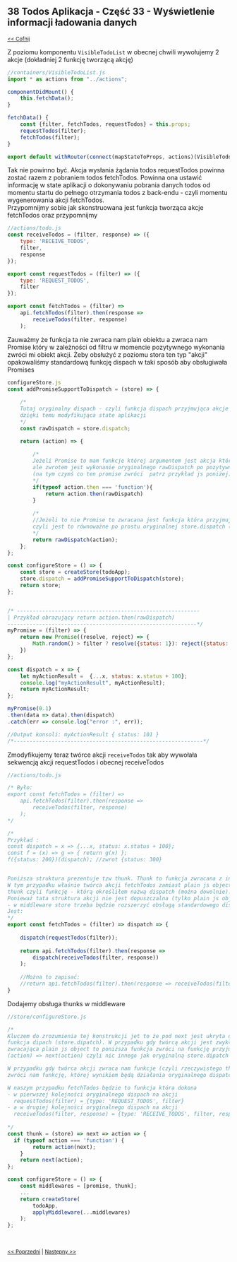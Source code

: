 ## 38 Todos Aplikacja - Część 33 - Wyświetlenie informacji ładowania danych
<sub>[<< Cofnij](https://github.com/donatuss/Redux-Start-Egghead/blob/master/README.md)</sub><br/>

Z poziomu komponentu ``VisibleTodoList`` w obecnej chwili wywołujemy 2 akcje (dokładniej 2 funkcję tworzącą akcję)
```javascript
//containers/VisibleTodoList.js
import * as actions from "../actions";

componentDidMount() {
    this.fetchData();
}

fetchData() {
    const {filter, fetchTodos, requestTodos} = this.props;
    requestTodos(filter);
    fetchTodos(filter);
}

export default withRouter(connect(mapStateToProps, actions)(VisibleTodoList));
```
Tak nie powinno być. Akcja wysłania żądania todos requestTodos powinna zostać razem z pobraniem todos fetchTodos. Powinna ona ustawić informację
w state aplikacji o dokonywaniu pobrania danych todos od momentu startu do pełnego otrzymania todos z back-endu - czyli momentu wygenerowania akcji 
fetchTodos. <br/>
Przypomnijmy sobie jak skonstruowana jest funkcja tworząca akcje fetchTodos oraz przypomnijmy
```javascript
//actions/todo.js
const receiveTodos = (filter, response) => ({
    type: 'RECEIVE_TODOS',
    filter,
    response
});

export const requestTodos = (filter) => ({
    type: 'REQUEST_TODOS',
    filter
});

export const fetchTodos = (filter) =>
    api.fetchTodos(filter).then(response =>
        receiveTodos(filter, response)
    );
```
Zauważmy że funkcja ta nie zwraca nam plain obiektu a zwraca nam Promise który w zależności od filtru w momencie pozytywnego wykonania zwróci mi obiekt akcji.
Żeby obsłużyć z poziomu stora ten typ "akcji" opakowaliśmy standardową funkcję dispach w taki sposób aby obsługiwała Promises
```javascript
configureStore.js
const addPromiseSupportToDispatch = (store) => {
    
    /*
    Tutaj oryginalny dispach - czyli funkcja dispach przyjmująca akcje i 
    dzięki temu modyfikująca state aplikacji
    */
    const rawDispatch = store.dispatch;

    return (action) => {
        
        /*
        Jeżeli Promise to mam funkcje której argumentem jest akcja która przecież jest Promisem
        ale zwrotem jest wykonanie oryginalnego rawDispatch po pozytywnym wykonaniu Promise 
        (na tym czymś co ten promise zwróci  patrz przykład js poniżej)
        */
        if(typeof action.then === 'function'){
            return action.then(rawDispatch)
        }
        
        /*
        //Jeżeli to nie Promise to zwracana jest funkcja która przyjmuje akcje a rawDispatch(action) 
        czyli jest to równoważne po prostu oryginalnej store.dispatch (rawDispatch)    
        */
        return rawDispatch(action);
    };
};

const configureStore = () => {
    const store = createStore(todoApp);
    store.dispatch = addPromiseSupportToDispatch(store);
    return store;
};


/* ----------------------------------------------------------
| Przykład obrazujący return action.then(rawDispatch) 
------------------------------------------------------------*/
myPromise = (filter) => {
    return new Promise((resolve, reject) => {
        Math.random() > filter ? resolve({status: 1}): reject({status: 0});
    })
};

const dispatch = x => {
    let myActionResult =  {...x, status: x.status + 100};
    console.log("myActionResult", myActionResult);
    return myActionResult;
};

myPromise(0.1)
.then(data => data).then(dispatch)
.catch(err => console.log("error :", err));

//Output konsoli: myActionResult { status: 101 }
/*------------------------------------------------------------*/
``` 
Zmodyfikujemy teraz twórce akcji ``receiveTodos`` tak aby wywołała sekwencją akcji requestTodos i obecnej receiveTodos

```javascript
//actions/todo.js

/* Było:
export const fetchTodos = (filter) =>
    api.fetchTodos(filter).then(response =>
        receiveTodos(filter, response)
    );
*/

/* 
Przykład :
const dispatch = x => {...x, status: x.status + 100};
const f = (x) => g => { return g(x) };
f({status: 200})(dispatch); //zwrot {status: 300}


Poniższa struktura prezentuje tzw thunk. Thunk to funkcja zwracana z innej funkcji. 
W tym przypadku właśnie twórca akcji fetchTodos zamiast plain js object zwrócił mi 
thunk czyli funkcję - którą określiłem nazwą dispatch (można dowolnie).
Ponieważ tata struktura akcji nie jest dopuszczalna (tylko plain js object) 
- w middleware store trzeba będzie rozszerzyć obsługą standardowego dispatch reduxowego o thunk-i. 
Jest:
*/
export const fetchTodos = (filter) => dispatch => {
    
    dispatch(requestTodos(filter));
    
    return api.fetchTodos(filter).then(response =>
        dispatch(receiveTodos(filter, response))
    );
    
    //Można to zapisać:
    //return api.fetchTodos(filter).then(response => receiveTodos(filter, response)).then(dispatch);
}

```
Dodajemy obsługa thunks w middleware
```javascript
//store/configureStore.js

/*
Kluczem do zrozumienia tej konstrukcji jet to że pod next jest ukryta oryginalna 
funkcja dipach (store.dipatch). W przypadku gdy twórcą akcji jest zwykła funkcja 
zwracająca plain js object to poniższa funkcja zwróci na funkcję przyjmującą 
(action) => next(action) czyli nic innego jak oryginalną store.dipatch (next=store.dipatch)

W przypadku gdy twórca akcji zwraca nam funkcje (czyli rzeczywistego thunk-a) to struktura 
zwróci nam funkcję, której wynikiem będą działania oryginalnego dispatch zgodnie z jej definicją. 

W naszym przypadku fetchTodos będzie to funkcja która dokona 
- w pierwszej kolejności oryginalnego dispach na akcji 
  requestTodos(filter) = {type: 'REQUEST_TODOS', filter}
- a w drugiej kolejności oryginalnego dispach na akcji 
  receiveTodos(filter, response) = {type: 'RECEIVE_TODOS', filter, response}   
   
*/
const thunk = (store) => next => action => {
  if (typeof action === 'function') {
        return action(next);
    }
    return next(action);
};

const configureStore = () => {
    const middlewares = [promise, thunk];
    ...
    return createStore(
        todoApp,
        applyMiddleware(...middlewares)
    );
};
```

<br/>
 
 <sub>[<< Poprzedni](https://github.com/donatuss/Redux-Start-Egghead/blob/master/38-todoapps-loading-indicators/README.md)
   | [Następny >>](https://github.com/donatuss/Redux-Start-Egghead/blob/master/40-.../README.md)
 </sub>